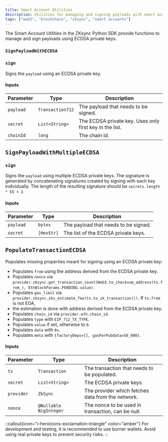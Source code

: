 ```yaml
---
title: Smart Account Utilities
description: Utilities for managing and signing payloads with smart accounts
tags: ["web3", "blockchain", "zksync", "smart accounts"]
---
```


The Smart Account Utilities in the ZKsync Python SDK provide functions to manage and sign payloads using ECDSA private keys.

### `SignPayloadWithECDSA`

### `sign`
Signs the `payload` using an ECDSA private key.

#### Inputs

| Parameter | Type             | Description                                             |
|-----------|------------------|---------------------------------------------------------|
| `payload` | `Transaction712` | The payload that needs to be signed.                    |
| `secret`  | `List<String>`   | The ECDSA private key. Uses only first key in the list. |
| `chainId` | `long`           | The chain id.                                           |

## `SignPayloadWithMultipleECDSA`

### `sign`

Signs the `payload` using multiple ECDSA private keys.
The signature is generated by concatenating signatures created by signing with each key individually.
The length of the resulting signature should be `secrets.length * 65 + 2`.

#### Inputs

| Parameter | Type       | Description                          |
| --------- |------------| ------------------------------------ |
| `payload` | `bytes`    | The payload that needs to be signed. |
| `secret`  | `[HexStr]` | The list of the ECDSA private keys.  |

## `PopulateTransactionECDSA`

Populates missing properties meant for signing using an ECDSA private key:

- Populates `from` using the address derived from the ECDSA private key.
- Populates `nonce` via `provider.zksync.get_transaction_count(Web3.to_checksum_address(tx.from_), EthBlockParams.PENDING.value)`.
- Populates `gas_limit` via `provider.zksync.zks_estimate_fee(tx.to_zk_transaction())`. If `tx.from` is not EOA,
- the estimation is done with address
  derived from the ECDSA private key.
- Populates `chain_id` via `provider.eth.chain_id`.
- Populates `type` with `EIP_712_TX_TYPE`.
- Populates `value` if set, otherwise to `0`.
- Populates `data` with `0x`.
- Populates `meta` with `{factoryDeps=[], gasPerPubdata=50_000}`.

#### Inputs

| Parameter  | Type                   | Description                                       |
|------------|------------------------|---------------------------------------------------|
| `tx`       | `Transaction`          | The transaction that needs to be populated.       |
| `secret`   | `List<String>`         | The ECDSA private keys.                           |
| `provider` | `ZkSync`               | The provider which fetches data from the network. |
| `nonce`    | `@Nullable BigInteger` | The nonce to be used in transaction, can be null. |

::callout{icon="i-heroicons-exclamation-triangle" color="amber"}
For development and testing, it is recommended to use burner wallets. Avoid using real private keys to prevent security risks.
::
